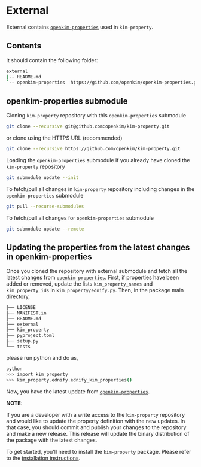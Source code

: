 # External

External contains
[`openkim-properties`](https://github.com/openkim/openkim-properties.git) used
in `kim-property`.

## Contents

It should contain the following folder:

```sh
external
|-- README.md
`-- openkim-properties  https://github.com/openkim/openkim-properties.git
```

## openkim-properties submodule

Cloning `kim-property` repository with this `openkim-properties` submodule

```sh
git clone --recursive git@github.com:openkim/kim-property.git
```

or clone using the HTTPS URL (recommended)

```sh
git clone --recursive https://github.com/openkim/kim-property.git
```

Loading the `openkim-properties` submodule if you already have cloned the
`kim-property` repository

```sh
git submodule update --init
```

To fetch/pull all changes in `kim-property` repository including
changes in the `openkim-properties` submodule

```sh
git pull --recurse-submodules
```

To fetch/pull all changes for `openkim-properties` submodule

```sh
git submodule update --remote
```

## Updating the properties from the latest changes in openkim-properties

Once you cloned the repository with external submodule and fetch all the latest
changes from
[`openkim-properties`](https://github.com/openkim/openkim-properties.git).
First, if properties have been added or removed, update the lists
``kim_property_names`` and ``kim_property_ids`` in ``kim_property/ednify.py``.
Then, in the package main directory,

```sh
├── LICENSE
├── MANIFEST.in
├── README.md
├── external
├── kim_property
├── pyproject.toml
├── setup.py
└── tests
```

please run python and do as,

```sh
python
>>> import kim_property
>>> kim_property.ednify.ednify_kim_properties()
```

Now, you have the latest update from
[`openkim-properties`](https://github.com/openkim/openkim-properties.git).

**NOTE:**

If you are a developer with a write access to the `kim-property` repository
and would like to update the property definition with the new updates. In that
case, you should commit and publish your changes to the repository and make a
new release. This release will update the binary distribution of the package
with the latest changes.

To get started, you'll need to install the `kim-property` package. Please refer
to the [installation instructions](../README.md#installing-kim-property).
